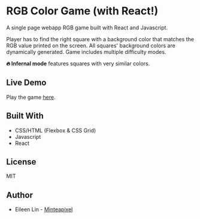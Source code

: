 # RGB Color Game (with React!)
A single page webapp RGB game built with React and Javascript.

Player has to find the right square with a background color that matches the RGB value printed on the screen. All squares' background colors are dynamically generated. Game includes multiple difficulty modes.

**🔥 Infernal mode** features squares with very similar colors.

## Live Demo
Play the game [here](https://rgbgame-react-mtp.herokuapp.com/).

## Built With
- CSS/HTML (Flexbox & CSS Grid)
- Javascript
- React

## License
MIT

## Author
* Eileen Lin - [Minteapixel](https://github.com/minteapixel/)